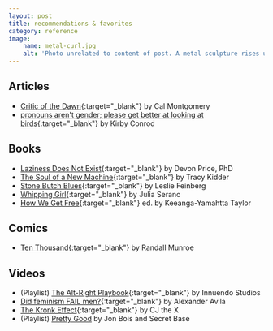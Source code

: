 ```yaml
---
layout: post
title: recommendations & favorites
category: reference
image:
    name: metal-curl.jpg
    alt: 'Photo unrelated to content of post. A metal sculpture rises up and curls into itself, with similar sculptures around it. Looking through the very center of the curve, an any-gender bathroom sign is visible.'
---
```


## Articles

- [Critic of the Dawn](http://raggededgemagazine.com/0501/0501cov.htm){:target="_blank"} by Cal Montgomery
- [pronouns aren't gender; please get better at looking at birds](https://kconrod.medium.com/pronouns-arent-gender-please-get-better-at-looking-at-birds-8e6310ef455a){:target="_blank"} by Kirby Conrod

## Books

- [Laziness Does Not Exist](https://bookshop.org/p/books/laziness-does-not-exist-devon-price/14871468){:target="_blank"} by Devon Price, PhD
- [The Soul of a New Machine](https://bookshop.org/p/books/the-soul-of-a-new-machine-tracy-kidder/113845){:target="_blank"} by Tracy Kidder
- [Stone Butch Blues](https://www.lesliefeinberg.net/){:target="_blank"} by Leslie Feinberg
- [Whipping Girl](https://bookshop.org/p/books/whipping-girl-lib-e-a-transsexual-woman-on-sexism-and-the-scapegoating-of-femininity-julia-serano/12413169){:target="_blank"} by Julia Serano
- [How We Get Free](https://bookshop.org/p/books/how-we-get-free-black-feminism-and-the-combahee-river-collective-keeanga-yamahtta-taylor/8203276?ean=9781608468553){:target="_blank"} ed. by Keeanga-Yamahtta Taylor

## Comics

- [Ten Thousand](https://xkcd.com/1053/){:target="_blank"} by Randall Munroe

## Videos

- (Playlist) [The Alt-Right Playbook](https://www.youtube.com/playlist?list=PLJA_jUddXvY7v0VkYRbANnTnzkA_HMFtQ){:target="_blank"} by Innuendo Studios
- [Did feminism FAIL men?](https://www.youtube.com/watch?v=UOhs9jxe4lM){:target="_blank"} by Alexander Avila
- [The Kronk Effect](https://www.youtube.com/watch?v=5Sz40XPPtKQ){:target="_blank"} by CJ the X
- (Playlist) [Pretty Good](https://www.youtube.com/playlist?list=PLUXSZMIiUfFSCYW1o-4whWtepyVlsfuCC) by Jon Bois and Secret Base
